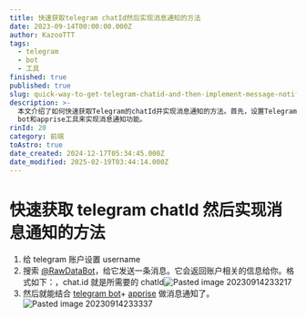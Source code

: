 ```yaml
---
title: 快速获取telegram chatId然后实现消息通知的方法
date: 2023-09-14T00:00:00.000Z
author: KazooTTT
tags:
  - telegram
  - bot
  - 工具
finished: true
published: true
slug: quick-way-to-get-telegram-chatid-and-then-implement-message-notification
description: >-
  本文介绍了如何快速获取Telegram的chatId并实现消息通知的方法。首先，设置Telegram账户的username，然后向@RawDataBot发送消息以获取chatId。最后，结合Telegram
  bot和apprise工具来实现消息通知功能。
rinId: 20
category: 前端
toAstro: true
date_created: 2024-12-17T05:34:45.000Z
date_modified: 2025-02-19T03:44:14.000Z
---
```


# 快速获取 telegram chatId 然后实现消息通知的方法

1. 给 telegram 账户设置 username
2. 搜索 [@RawDataBot](<https://www.alphr.com/find-chat-id-telegram/>)，给它发送一条消息。它会返回账户相关的信息给你。格式如下：，chat.id 就是所需要的 chatId![Pasted image 20230914233217](<https://pictures.kazoottt.top/2024/10/20241017-cd326efab542823c73ab2e2542e89dd7.png>)
3. 然后就能结合 [telegram bot](<https://api.telegram.org/>)+ [apprise](<https://github.com/caronc/apprise/wiki/Notify_telegram>) 做消息通知了。![Pasted image 20230914233337](<https://pictures.kazoottt.top/2024/10/20241017-74884e2c10edcede13696599c163ffe4.png>)
